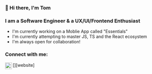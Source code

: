 ### 👋 Hi there, I'm Tom 

### I am a Software Engineer & a UX/UI/Frontend Enthusiast 
- I'm currently working on a Moblie App called "Essentials"
- I'm currently attempting to master JS, TS and the React ecosystem
- I'm always open for collaboration!

### Connect with me: 

[<img align="left" alt="Tom Grayston's LinkedIn" width="22px" src="https://cdn3.iconfinder.com/data/icons/free-social-icons/67/linkedin_circle_black-512.png" />][website]

<!--
**TomGrayston/TomGrayston** is a ✨ _special_ ✨ repository because its `README.md` (this file) appears on your GitHub profile.

Here are some ideas to get you started:

- 🔭 I’m currently working on ...
- 🌱 I’m currently learning ...
- 👯 I’m looking to collaborate on ...
- 🤔 I’m looking for help with ...
- 💬 Ask me about ...
- 📫 How to reach me: ...
- 😄 Pronouns: ...
- ⚡ Fun fact: ...
-->
